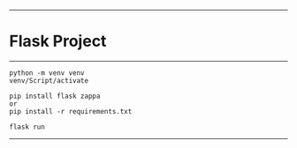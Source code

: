 ***
# __Flask Project__
***
```
python -m venv venv  
venv/Script/activate  
```

```
pip install flask zappa  
or 
pip install -r requirements.txt  
```

```
flask run
```
***
